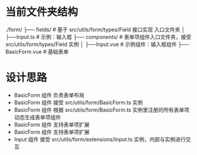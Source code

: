 # 当前文件夹结构
./form/
├── fields/ # 基于 src/utils/form/types/Field 接口实现 入口文件夹
│   ├──Input.ts # 示例：输入框
├── components/ # 表单项组件入口文件夹，接受 src/utils/form/types/Field 实例
│   ├──Input.vue # 示例组件：输入框组件
├── BasicForm.vue # 基础表单 


# 设计思路
* BasicForm 组件 负责表单布局
* BasicForm 组件 接受 src/utils/form/BasicForm.ts 实例
* BasicForm 组件 根据 src/utils/form/BasicForm.ts 实例里注册的所有表单项动态生成表单项组件
* BasicForm 组件 支持表单项扩展
* BasicForm 组件 支持表单项扩展
* Input 组件 接受 src/utils/form/extensions/Input.ts 实例，内部与实例进行交互
